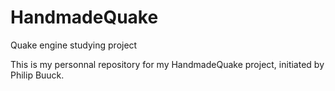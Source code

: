 # HandmadeQuake
Quake engine studying project

This is my personnal repository for my HandmadeQuake project, initiated by Philip Buuck.
